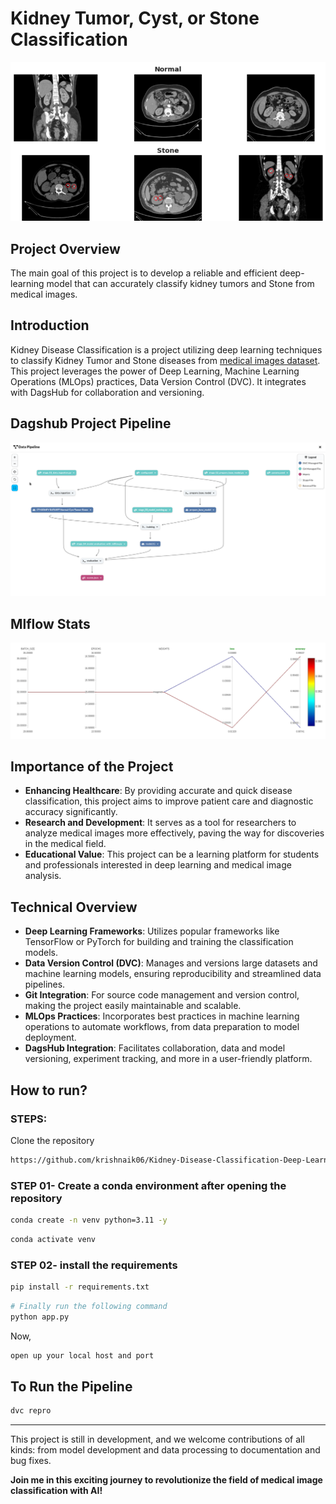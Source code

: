 # Kidney Tumor, Cyst, or Stone Classification
![alt text](https://github.com/Shrey-patel-07/Kidney-Disease-Classifcation/blob/b19262be45c45d9e375e2119d89462ccfc7475c1/templates/kidney_ctscan.png)

## Project Overview
The main goal of this project is to develop a reliable and efficient deep-learning model that can accurately classify kidney tumors and Stone from medical images.

## Introduction
Kidney Disease Classification is a project utilizing deep learning techniques to classify Kidney Tumor and Stone diseases from [medical images dataset](https://www.kaggle.com/datasets/nazmul0087/ct-kidney-dataset-normal-cyst-tumor-and-stone/). This project leverages the power of Deep Learning, Machine Learning Operations (MLOps) practices, Data Version Control (DVC). It integrates with DagsHub for collaboration and versioning.

## Dagshub Project Pipeline
![alt text](https://github.com/Shrey-patel-07/Kidney-Disease-Classifcation/blob/2ad0c02af659c2c1e82798524897d831349b1071/templates/dagshub-kidney_disease_classification.png)

## Mlflow Stats
![alt text](https://github.com/Shrey-patel-07/Kidney-Disease-Classifcation/blob/2ad0c02af659c2c1e82798524897d831349b1071/templates/mlflow-kidney_disease_classification.png)

## Importance of the Project
- **Enhancing Healthcare**: By providing accurate and quick disease classification, this project aims to improve patient care and diagnostic accuracy significantly.
- **Research and Development**: It serves as a tool for researchers to analyze medical images more effectively, paving the way for discoveries in the medical field.
- **Educational Value**: This project can be a learning platform for students and professionals interested in deep learning and medical image analysis.

## Technical Overview
- **Deep Learning Frameworks**: Utilizes popular frameworks like TensorFlow or PyTorch for building and training the classification models.
- **Data Version Control (DVC)**: Manages and versions large datasets and machine learning models, ensuring reproducibility and streamlined data pipelines.
- **Git Integration**: For source code management and version control, making the project easily maintainable and scalable.
- **MLOps Practices**: Incorporates best practices in machine learning operations to automate workflows, from data preparation to model deployment.
- **DagsHub Integration**: Facilitates collaboration, data and model versioning, experiment tracking, and more in a user-friendly platform.

## How to run?
### STEPS:

Clone the repository

```bash
https://github.com/krishnaik06/Kidney-Disease-Classification-Deep-Learning-Project
```
### STEP 01- Create a conda environment after opening the repository

```bash
conda create -n venv python=3.11 -y
```

```bash
conda activate venv
```


### STEP 02- install the requirements
```bash
pip install -r requirements.txt
```

```bash
# Finally run the following command
python app.py
```

Now,
```bash
open up your local host and port
```

## To Run the Pipeline
```bash
dvc repro
```
---

This project is still in development, and we welcome contributions of all kinds: from model development and data processing to documentation and bug fixes.

**Join me in this exciting journey to revolutionize the field of medical image classification with AI!**
